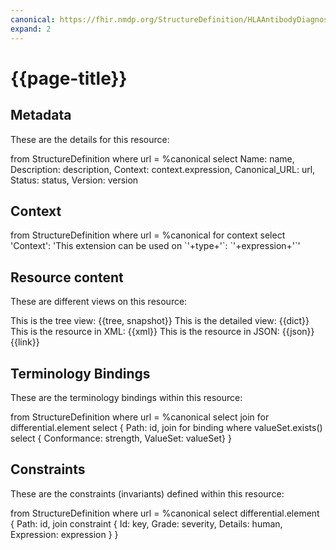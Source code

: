 ```yaml
---
canonical: https://fhir.nmdp.org/StructureDefinition/HLAAntibodyDiagnosticReportExt
expand: 2
---
```


# {{page-title}}

## Metadata

These are the details for this resource:

<fql output="table">
	from
		StructureDefinition
	where
		url = %canonical
	select
		Name: name,
		Description: description,
		Context: context.expression,
		Canonical_URL: url,
		Status: status,
		Version: version
</fql>

## Context

<fql output="inline">
	from
		StructureDefinition
	where
		url = %canonical
	for context select
		'Context': 'This extension can be used on `'+type+'`: `'+expression+'`'
</fql>

## Resource content

These are different views on this resource:

<tabs>
<tab title="Overview">
	This is the tree view:
	{{tree, snapshot}}
</tab>
<tab title="Detailed view">
	This is the detailed view:
	{{dict}}
</tab>
<tab title="XML">
	This is the resource in XML:
	{{xml}}	
</tab>
<tab title="JSON">
	This is the resource in JSON:
	{{json}}
</tab>
<tab title="Link">
	{{link}}
</tab>
</tabs>

## Terminology Bindings

These are the terminology bindings within this resource:

<fql>
	from
    	StructureDefinition
	where
    	url = %canonical
	select
    	join for differential.element
      		select {
				Path: id,
				join
				for binding
				where valueSet.exists()
				select {
					Conformance: strength,
					ValueSet: valueSet}
        	}
</fql>

## Constraints

These are the constraints (invariants) defined within this resource:

<fql>
    from
		StructureDefinition
    where
		url = %canonical
    select
		differential.element {
			Path: id,
			join constraint {
				Id: key,
				Grade: severity,
				Details: human,
				Expression: expression
				}
			}
</fql>



